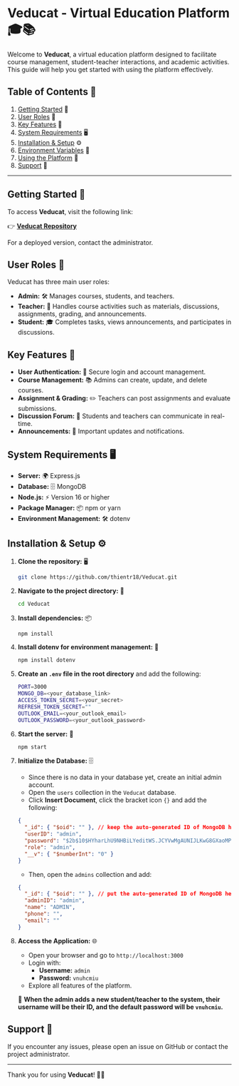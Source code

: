 # Veducat - Virtual Education Platform 🎓📚

Welcome to **Veducat**, a virtual education platform designed to facilitate course management, student-teacher interactions, and academic activities. This guide will help you get started with using the platform effectively.

## Table of Contents 📖
1. [Getting Started](#getting-started) 🚀
2. [User Roles](#user-roles) 👥
3. [Key Features](#key-features) 🔑
4. [System Requirements](#system-requirements) 🖥️
5. [Installation & Setup](#installation--setup) ⚙️
6. [Environment Variables](#environment-variables) 🔐
7. [Using the Platform](#using-the-platform) 🏫
8. [Support](#support) 💬

---

## Getting Started 🚀
To access **Veducat**, visit the following link:

👉 **[Veducat Repository](https://github.com/thientr18/Veducat)**

For a deployed version, contact the administrator.

## User Roles 👥
Veducat has three main user roles:
- **Admin:** 🛠️ Manages courses, students, and teachers.
- **Teacher:** 📖 Handles course activities such as materials, discussions, assignments, grading, and announcements.
- **Student:** 🎓 Completes tasks, views announcements, and participates in discussions.

## Key Features 🔑
- **User Authentication:** 🔐 Secure login and account management.
- **Course Management:** 📚 Admins can create, update, and delete courses.
- **Assignment & Grading:** ✏️ Teachers can post assignments and evaluate submissions.
- **Discussion Forum:** 💬 Students and teachers can communicate in real-time.
- **Announcements:** 📢 Important updates and notifications.

## System Requirements 🖥️
- **Server:** 🌍 Express.js
- **Database:** 🗄️ MongoDB
- **Node.js:** ⚡ Version 16 or higher
- **Package Manager:** 📦 npm or yarn
- **Environment Management:** 🛠️ dotenv

## Installation & Setup ⚙️
1. **Clone the repository:** 🖥️
   ```sh
   git clone https://github.com/thientr18/Veducat.git
   ```
2. **Navigate to the project directory:** 📂
   ```sh
   cd Veducat
   ```
3. **Install dependencies:** 📦
   ```sh
   npm install
   ```
4. **Install dotenv for environment management:** 🔧
   ```sh
   npm install dotenv
   ```
5. **Create an `.env` file in the root directory** and add the following:
   ```sh
   PORT=3000
   MONGO_DB=<your_database_link>
   ACCESS_TOKEN_SECRET=<your_secret>
   REFRESH_TOKEN_SECRET=""
   OUTLOOK_EMAIL=<your_outlook_email>
   OUTLOOK_PASSWORD=<your_outlook_password>
   ```
6. **Start the server:** 🚀
   ```sh
   npm start
   ```
7. **Initialize the Database:** 🗄️
   - Since there is no data in your database yet, create an initial admin account.
   - Open the `users` collection in the `Veducat` database.
   - Click **Insert Document**, click the bracket icon `{}` and add the following:
   
   ```json
   {
     "_id": { "$oid": "" }, // keep the auto-generated ID of MongoDB here
     "userID": "admin",
     "password": "$2b$10$HYharLhU9NHBiLYeditWS.JCYVwMgAUNIJLKwG8GXaoMPbG0S6FSS",
     "role": "admin",
     "__v": { "$numberInt": "0" }
   }
   ```
   - Then, open the `admins` collection and add:
   
   ```json
   {
     "_id": { "$oid": "" }, // put the auto-generated ID of MongoDB here
     "adminID": "admin",
     "name": "ADMIN",
     "phone": "",
     "email": ""
   }
   ```
   
8. **Access the Application:** 🌐
   - Open your browser and go to `http://localhost:3000`
   - Login with:
     - **Username:** `admin`
     - **Password:** `vnuhcmiu`
   - Explore all features of the platform.
   
   🎯 **When the admin adds a new student/teacher to the system, their username will be their ID, and the default password will be `vnuhcmiu`.**

## Support 💬
If you encounter any issues, please open an issue on GitHub or contact the project administrator.

---
Thank you for using **Veducat**! 🚀🎉

